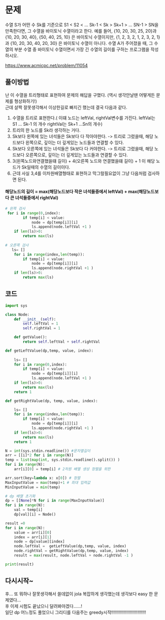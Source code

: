 # 문제
수열 S가 어떤 수 Sk를 기준으로 S1 < S2 < ... Sk-1 < Sk > Sk+1 > ... SN-1 > SN을 만족한다면, 그 수열을 바이토닉 수열이라고 한다.
예를 들어, {10, 20, 30, 25, 20}과 {10, 20, 30, 40}, {50, 40, 25, 10} 은 바이토닉 수열이지만,  {1, 2, 3, 2, 1, 2, 3, 2, 1}과 {10, 20, 30, 40, 20, 30} 은 바이토닉 수열이 아니다.
수열 A가 주어졌을 때, 그 수열의 부분 수열 중 바이토닉 수열이면서 가장 긴 수열의 길이를 구하는 프로그램을 작성하시오.

https://www.acmicpc.net/problem/11054

## 풀이방법
난 이 수열을 트리형태로 표현하여 문제의 해답을 구했다. (역시 생각안날땐 어떻게든 문제를 형상화하기!)   
근데 살짝 잘못생각해서 이상한길로 빠지긴 했는데 결국 다음과 같다.   
1. 수열을 트리로 표현한다.( 이떄 노드는 leftVal, rightVal변수를 가진다. leftVal는 S1 ... Sk-1 의 개수 rightVal는 Sk+1 ...Sn의 개수)
2. 트리의 한 노드를 Sk라 생각하는 거다. 
3. Sk보다 왼쪽에 있는 녀석들은 Sk보다 다 작아야한다. -> 트리로 그렸을때, 해당 노드보다 왼쪽으로, 깊이는 더 깊게있는 노드들과 연결할 수 있다.
4. Sk보다 오른쪽에 있는 녀석들은 Sk보다 다 커야한다. -> 트리로 그렸을때, 해당 노드보다 오른쪽으로, 깊이는 더 깊게있는 노드들과 연결할 수 있다.
5. 3(왼쪽노드와연결했을떄 길이) + 4(오른쪽 노드와 연결했을떄 길이) + 1 이 해당 노드가 Sk일때의 수열의 길이이다. 
6. 근데 사실 3,4를 이차원배열형태로 표현하고 막그럴필요없이 그냥 다음처럼 검사하면 된다. 


#### 해당노드의 길이 = max(해당노드보다 작은 녀석들중에서 leftVal) + max(해당노드보다 큰 녀석들중에서 rightVal)

```python
# 왼쪽 검사
 for i in range(0,index):
        if temp[i] < value:
            node = dp[temp[i]][i]
            ls.append(node.leftVal +1 )
    if len(ls)>0:
        return max(ls)
        
# 오른쪽 검사
   ls= []
    for i in range(index,len(temp)):
        if temp[i] < value:
            node = dp[temp[i]][i]
            ls.append(node.rightVal +1 )
    if len(ls)>0:
        return max(ls)
```


## 코드
``` python
import sys

class Node:
    def __init__(self):
        self.leftVal = 1
        self.rightVal = 1

    def getValue():
        return self.leftVal + self.rightVal

def getLeftValue(dp,temp, value, index):
    
    ls= []
    for i in range(0,index):
        if temp[i] < value:
            node = dp[temp[i]][i]
            ls.append(node.leftVal +1 )
    if len(ls)>0:
        return max(ls)
    return 1

def getRightValue(dp, temp, value, index):

    ls= []
    for i in range(index,len(temp)):
        if temp[i] < value:
            node = dp[temp[i]][i]
            ls.append(node.rightVal +1 )
    if len(ls)>0:
        return max(ls)
    return 1

N = int(sys.stdin.readline()) #문자열길이
arr = [[i]*2 for i in range(N)]
temp = list(map(int, sys.stdin.readline().split()) )
for i in range(N):
    arr[i][0] = temp[i] # 2차원 배열 생성 정렬을 위한 

arr.sort(key=lambda x: x[0]) # 정렬
MaxInputValue = max(temp)+1 # 최대 입력값
MinInputValue = min(temp)

# dp 배열 초기화 
dp = [[None]*N for i in range(MaxInputValue)] 
for i in range(N):
    val = temp[i]
    dp[val][i] = Node()

result =0 
for i in range(N):
    value = arr[i][0]
    index = arr[i][1]
    node = dp[value][index]
    node.leftVal =  getLeftValue(dp,temp, value, index)
    node.rightVal = getRightValue(dp,temp, value, index)
    result = max(result, node.leftVal + node.rightVal -1 )

print(result)

```

## 다시시작~
후... 또 뭐하나 잘못생각해서 쓸데없이 jola 복잡하게 생각했는데 생각보다 easy 한 문제였다...    
후 이제 시험도 끝났으니 달려봐야겠다......!   
일단 dp 어느정도 풀었으니 그리디를 다음주는 greedy시작!!!!!!!!!!!!!!!!!!!!!!!!!!!!
